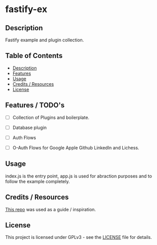# fastify-ex

## Description
Fastify example and plugin collection.

## Table of Contents

- [Description](#description)
- [Features](#features) 
- [Usage](#usage)
- [Credits / Resources](#credits--resources)
- [License](#license)

## Features / TODO's

- [ ] Collection of Plugins and boilerplate.
- [ ] Database plugin 
- [ ] Auth Flows
- [ ] O-Auth Flows for Google Apple Github LinkedIn and Lichess.


## Usage
index.js is the entry point, app.js is used for abraction purposes and to follow the example completely. 

## Credits / Resources
[This repo](https://github.com/delvedor/fastify-example) was used as a guide / inspiration. 

## License
This project is licensed under GPLv3 - see the [LICENSE](LICENSE) file for details.
